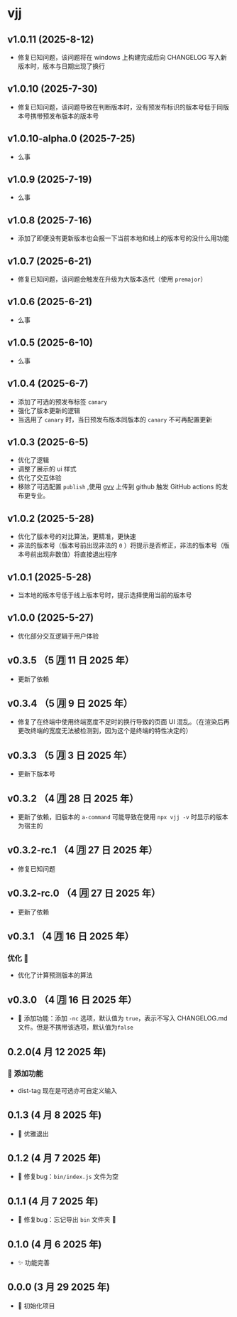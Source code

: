 # vjj

## v1.0.11 (2025-8-12)

- 修复已知问题，该问题将在 windows 上构建完成后向 CHANGELOG 写入新版本时，版本与日期出现了换行

## v1.0.10 (2025-7-30)

- 修复已知问题，该问题导致在判断版本时，没有预发布标识的版本号低于同版本号携带预发布版本的版本号

## v1.0.10-alpha.0 (2025-7-25)

- 么事

## v1.0.9 (2025-7-19)

- 么事

## v1.0.8 (2025-7-16)

- 添加了即便没有更新版本也会报一下当前本地和线上的版本号的没什么用功能

## v1.0.7 (2025-6-21)

- 修复已知问题，该问题会触发在升级为大版本迭代（使用 `premajor`）

## v1.0.6 (2025-6-21)

- 么事

## v1.0.5 (2025-6-10)

- 么事

## v1.0.4 (2025-6-7)

- 添加了可选的预发布标签 `canary`
- 强化了版本更新的逻辑
- 当选用了 `canary` 时，当日预发布版本同版本的 `canary` 不可再配置更新

## v1.0.3 (2025-6-5)

- 优化了逻辑
- 调整了展示的 ui 样式
- 优化了交互体验
- 移除了可选配置 `publish` ,使用 [gvv](https://www.npmjs.com/package/gvv) 上传到 github 触发 GitHub actions 的发布更专业。

## v1.0.2 (2025-5-28)

- 优化了版本号的对比算法，更精准，更快速
- 非法的版本号（版本号前出现非法的 `0` ）将提示是否修正，非法的版本号（版本号前出现非数值）将直接退出程序

## v1.0.1 (2025-5-28)

- 当本地的版本号低于线上版本号时，提示选择使用当前的版本号

## v1.0.0 (2025-5-27)

- 优化部分交互逻辑于用户体验

## v0.3.5 （5 🈷️ 11 日 2025 年）

- 更新了依赖

## v0.3.4 （5 🈷️ 9 日 2025 年）

- 修复了在终端中使用终端宽度不足时的换行导致的页面 UI 混乱。（在渲染后再更改终端的宽度无法被检测到，因为这个是终端的特性决定的）

## v0.3.3 （5 🈷️ 3 日 2025 年）

- 更新下版本号

## v0.3.2 （4 🈷️ 28 日 2025 年）

- 更新了依赖，旧版本的 `a-command` 可能导致在使用 `npx vjj -v` 时显示的版本为宿主的

## v0.3.2-rc.1 （4 🈷️ 27 日 2025 年）

- 修复已知问题

## v0.3.2-rc.0 （4 🈷️ 27 日 2025 年）

- 更新了依赖

## v0.3.1 （4 🈷️ 16 日 2025 年）

### 优化 🔧

- 优化了计算预测版本的算法

## v0.3.0 （4 🈷️ 16 日 2025 年）

- 🚀 添加功能：添加 `-nc` 选项，默认值为 `true`，表示不写入 CHANGELOG.md 文件。但是不携带该选项，默认值为`false`

## 0.2.0(4 月 12 2025 年)

### 🚀 添加功能

- dist-tag 现在是可选亦可自定义输入

## 0.1.3 (4 月 8 2025 年)

- 🚀 优雅退出

## 0.1.2 (4 月 7 2025 年)

- 🐞 修复bug：`bin/index.js` 文件为空

## 0.1.1 (4 月 7 2025 年)

- 🐞 修复bug：忘记导出 `bin` 文件夹 📁

## 0.1.0 (4 月 6 2025 年)

- ✨ 功能完善

## 0.0.0 (3 月 29 2025 年)

- 🎉 初始化项目
